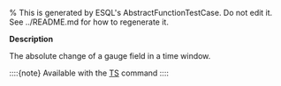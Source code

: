 % This is generated by ESQL's AbstractFunctionTestCase. Do not edit it. See ../README.md for how to regenerate it.

**Description**

The absolute change of a gauge field in a time window.

::::{note}
Available with the [TS](/reference/query-languages/esql/commands/source-commands.md#esql-ts) command
::::


